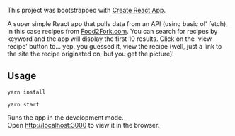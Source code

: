 This project was bootstrapped with [Create React App](https://github.com/facebook/create-react-app).

A super simple React app that pulls data from an API (using basic ol' fetch), in this case recipes from [Food2Fork.com](http://www.food2fork.com).
You can search for recipes by keyword and the app will display the first 10 results. Click on the 'view recipe' button to... yep, you guessed it, view the recipe (well, just a link to the site the recipe originated on, but you get the picture)!

## Usage

`yarn install`

`yarn start`

Runs the app in the development mode.<br>
Open [http://localhost:3000](http://localhost:3000) to view it in the browser.
